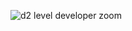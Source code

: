 ![d2 level developer zoom](https://user-images.githubusercontent.com/5239538/26901135-ad2d329e-4ba2-11e7-9589-c3a0797964cb.png)
